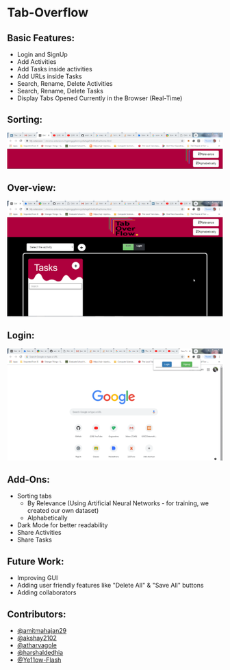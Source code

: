 # Tab-Overflow


## Basic Features:   
- Login and SignUp   
- Add Activities   
- Add Tasks inside activities   
- Add URLs inside Tasks  
- Search, Rename, Delete Activities  
- Search, Rename, Delete Tasks 
- Display Tabs Opened Currently in the Browser (Real-Time) 


## Sorting:
![](sorting.gif)

## Over-view:
![](tab-overflow.gif)

## Login:
![](login.gif)

## Add-Ons:    
- Sorting tabs    
  - By Relevance (Using Artificial Neural Networks - for training, we created our own dataset)    
  - Alphabetically
- Dark Mode for better readability   
- Share Activities 
- Share Tasks

## Future Work:
- Improving GUI
- Adding user friendly features like "Delete All" & "Save All" buttons
- Adding collaborators

## Contributors:   
- [@amitmahajan29](https://github.com/amitmahajan29)  
- [@akshay2102](https://github.com/akshay2012)    
- [@atharvagole](https://github.com/AtharvaGole)   
- [@harshaldedhia](https://github.com/harshaldedhia)
- [@Ye11ow-Flash](https://github.com/Ye11ow-Flash) 
